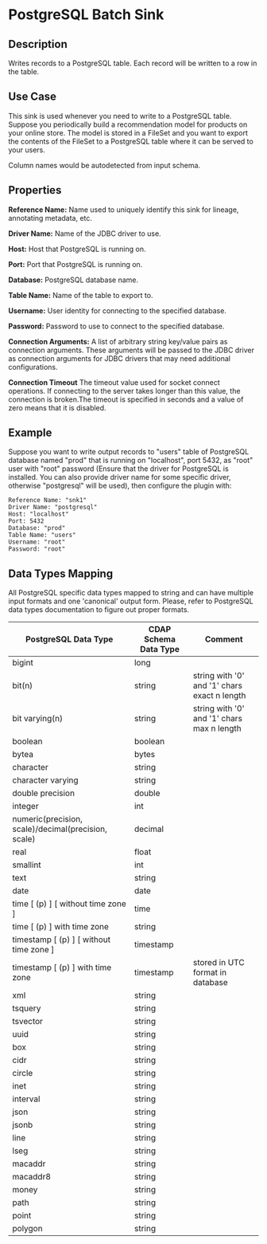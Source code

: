 # PostgreSQL Batch Sink


Description
-----------
Writes records to a PostgreSQL table. Each record will be written to a row in the table.


Use Case
--------
This sink is used whenever you need to write to a PostgreSQL table.
Suppose you periodically build a recommendation model for products on your online store.
The model is stored in a FileSet and you want to export the contents
of the FileSet to a PostgreSQL table where it can be served to your users.

Column names would be autodetected from input schema.

Properties
----------
**Reference Name:** Name used to uniquely identify this sink for lineage, annotating metadata, etc.

**Driver Name:** Name of the JDBC driver to use.

**Host:** Host that PostgreSQL is running on.

**Port:** Port that PostgreSQL is running on.

**Database:** PostgreSQL database name.

**Table Name:** Name of the table to export to.

**Username:** User identity for connecting to the specified database.

**Password:** Password to use to connect to the specified database.

**Connection Arguments:** A list of arbitrary string key/value pairs as connection arguments. These arguments
will be passed to the JDBC driver as connection arguments for JDBC drivers that may need additional configurations.

**Connection Timeout** The timeout value used for socket connect operations. If connecting to the server takes longer
than this value, the connection is broken.The timeout is specified in seconds and a value of zero means that it is 
disabled.

Example
-------
Suppose you want to write output records to "users" table of PostgreSQL database named "prod" that is running on "localhost", 
port 5432, as "root" user with "root" password (Ensure that the driver for PostgreSQL is installed. You can also provide 
driver name for some specific driver, otherwise "postgresql" will be used), then configure the plugin with: 

```
Reference Name: "snk1"
Driver Name: "postgresql"
Host: "localhost"
Port: 5432
Database: "prod"
Table Name: "users"
Username: "root"
Password: "root"
```
Data Types Mapping
------
All PostgreSQL specific data types mapped to string and can have multiple input formats and one 'canonical' output form.
Please, refer to PostgreSQL data types documentation to figure out proper formats.

| PostgreSQL Data Type                                | CDAP Schema Data Type | Comment                                      |
|-----------------------------------------------------|-----------------------|----------------------------------------------|
| bigint                                              | long                  |                                              |
| bit(n)                                              | string                | string with '0' and '1' chars exact n length |
| bit varying(n)                                      | string                | string with '0' and '1' chars max n length   |
| boolean                                             | boolean               |                                              |
| bytea                                               | bytes                 |                                              |
| character                                           | string                |                                              |
| character varying                                   | string                |                                              |
| double precision                                    | double                |                                              |
| integer                                             | int                   |                                              |
| numeric(precision, scale)/decimal(precision, scale) | decimal               |                                              |
| real                                                | float                 |                                              |
| smallint                                            | int                   |                                              |
| text                                                | string                |                                              |
| date                                                | date                  |                                              |
| time [ (p) ] [ without time zone ]                  | time                  |                                              |
| time [ (p) ] with time zone                         | string                |                                              |
| timestamp [ (p) ] [ without time zone ]             | timestamp             |                                              |
| timestamp [ (p) ] with time zone                    | timestamp             | stored in UTC format in database             |
| xml                                                 | string                |                                              |
| tsquery                                             | string                |                                              |
| tsvector                                            | string                |                                              |
| uuid                                                | string                |                                              |
| box                                                 | string                |                                              |
| cidr                                                | string                |                                              |
| circle                                              | string                |                                              |
| inet                                                | string                |                                              |
| interval                                            | string                |                                              |
| json                                                | string                |                                              |
| jsonb                                               | string                |                                              |
| line                                                | string                |                                              |
| lseg                                                | string                |                                              |
| macaddr                                             | string                |                                              |
| macaddr8                                            | string                |                                              |
| money                                               | string                |                                              |
| path                                                | string                |                                              |
| point                                               | string                |                                              |
| polygon                                             | string                |                                              |